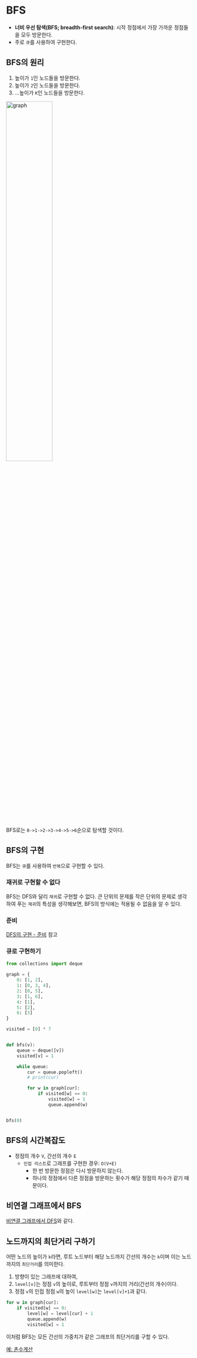# BFS

- **너비 우선 탐색(BFS; breadth-first search)**: 시작 정점에서 가장 가까운 정점들을 모두 방문한다.
- 주로 `큐`를 사용하여 구현한다.



## BFS의 원리

1. 높이가 `1`인 노드들을 방문한다.
2. 높이가 `2`인 노드들을 방문한다.
3. ...높이가 `K`인 노드들을 방문한다.

<img src="https://img1.daumcdn.net/thumb/R1280x0/?scode=mtistory2&fname=https%3A%2F%2Fblog.kakaocdn.net%2Fdn%2FbFzHDv%2FbtrgCFGxcoc%2FkCSFISCVblHbvKf1esSRZK%2Fimg.jpg" alt="graph" width="50%;" />

BFS로는 `0->1->2->3->4->5->6`순으로 탐색할 것이다.



## BFS의 구현

BFS는 `큐`를 사용하여 `반복`으로 구현할 수 있다.



### 재귀로 구현할 수 없다

BFS는 DFS와 달리 `재귀`로 구현할 수 없다. 큰 단위의 문제를 작은 단위의 문제로 생각하여 푸는 `재귀`의 특성을 생각해보면, BFS의 방식에는 적용될 수 없음을 알 수 있다.



### 준비

[DFS의 구현 - 준비](https://github.com/leegwae/algorithms/blob/main/DFS.md#%EC%A4%80%EB%B9%84) 참고



### 큐로 구현하기

```python
from collections import deque

graph = {
    0: [1, 2],
    1: [0, 3, 4],
    2: [0, 5],
    3: [1, 6],
    4: [1],
    5: [2],
    6: [3]
}

visited = [0] * 7


def bfs(v):
    queue = deque([v])
    visited[v] = 1

    while queue:
        cur = queue.popleft()
        # print(cur)

        for w in graph[cur]:
            if visited[w] == 0:
                visited[w] = 1
                queue.append(w)


bfs(0)
```



## BFS의 시간복잡도

- 정점의 개수 `V`, 간선의 개수 `E`
  - `인접 리스트`로 그래프를 구현한 경우: `O(V+E)`
    - 한 번 방문한 정점은 다시 방문하지 않는다. 
    - 하나의 정점에서 다른 정점을 방문하는 횟수가 해당 정점의 차수가 같기 때문이다.



## 비연결 그래프에서 BFS

[비연결 그래프에서 DFS](https://github.com/leegwae/algorithms/blob/main/DFS.md#%EB%B9%84%EC%97%B0%EA%B2%B0-%EA%B7%B8%EB%9E%98%ED%94%84%EC%97%90%EC%84%9C-dfs)와 같다.



## 노드까지의 최단거리 구하기

어떤 노드의 높이가 `k`라면, 루트 노드부터 해당 노드까지 간선의 개수는 `k`이며 이는 노드까지의 `최단거리`를 의미한다.

1. 방향이 있는 그래프에 대하여,
2. `level[v]`는 정점 `v`의 높이로, 루트부터 정점 `v`까지의 거리(간선의 개수)이다.
3. 정점 `v`의 인접 정점 `w`의 높이 `level[w]`는 `level[v]+1`과 같다.

```python
for w in graph[cur]:
    if visited[w] == 0:
        level[w] = level[cur] + 1
        queue.append(w)
        visited[w] = 1
```

이처럼 BFS는 모든 간선의 가중치가 같은 그래프의 최단거리를 구할 수 있다.



[예: 촌수계산](https://github.com/leegwae/problem-solving/blob/main/bfs/%EC%B4%8C%EC%88%98%EA%B3%84%EC%82%B0.py)

